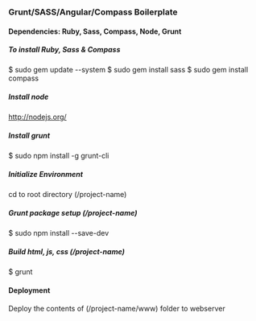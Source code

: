 ### Grunt/SASS/Angular/Compass Boilerplate ###

#### Dependencies: Ruby, Sass, Compass, Node, Grunt ####

##### To install Ruby, Sass & Compass #####
$ sudo gem update --system
$ sudo gem install sass
$ sudo gem install compass

##### Install node #####
http://nodejs.org/

##### Install grunt #####
$ sudo npm install -g grunt-cli

##### Initialize Environment #####
cd to root directory (/project-name)

##### Grunt package setup (/project-name) #####
$ sudo npm install --save-dev

##### Build html, js, css (/project-name) #####
$ grunt

#### Deployment ####
Deploy the contents of (/project-name/www) folder to webserver
